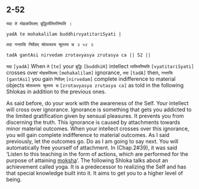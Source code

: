 ## 2-52


```shloka-sa
यदा ते मोहकलिलम् बुद्धिर्व्यतितरिष्यति ।
```
```shloka-sa-hk
yadA te mohakalilam buddhirvyatitariSyati |
```
```shloka-sa
तदा गन्तासि निर्वेदम् श्रोतव्यस्य श्रुतस्य च ॥ ५२ ॥
```
```shloka-sa-hk
tadA gantAsi nirvedam zrotavyasya zrutasya ca || 52 ||
```

`यदा` `[yadA]` When `ते` `[te]` your `बुद्धिः` `[buddhiH]` intellect `व्यतितरिष्यति` `[vyatitariSyati]` crosses over `मोहकलिलम्` `[mohakalilam]` ignorance, `तदा` `[tadA]` then, `गन्तासि` `[gantAsi]` you gain `निर्वेदम्` `[nirvedam]` complete indifference to material objects `श्रोतव्यस्य श्रुतस्य च` `[zrotavyasya zrutasya ca]` as told in the following Shlokas in addition to the previous ones.

As said before, do your work with the awareness of the Self. Your intellect will cross over ignorance. Ignorance is something that gets you addicted to the limited gratification given by sensual pleasures. It prevents you from discerning the truth. This ignorance is caused by attachments towards minor material outcomes. 
When your intellect crosses over this ignorance, you will gain complete indifference to material outcomes. As I said previously, let the outcomes go. Do as I am going to say next. You will automatically free yourself of attachment.
In (Chap.2#39), it was said ‘Listen to this teaching in the form of actions, which are performed for the purpose of attaining [moksha](Moksha)‘. The following Shloka talks about an achievement called yoga. It is a predecessor to realizing the Self and has that special knowledge built into it. It aims to get you to a higher level of being.

